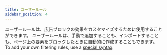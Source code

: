 ```yaml
---
title: ユーザールール
sidebar_position: 4
---
```


ユーザールールは、広告ブロックの効果をカスタマイズするために使用することができます。 ユーザールールは、手動で追加することも、インポートすることも、ページ上の要素をブロックしたときに自動的に作成することもできます。 To add your own filtering rules, use a [special syntax](/general/ad-filtering/create-own-filters).

